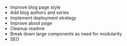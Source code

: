 - Improve blog page style
- Add blog authors and series
- Implement deployment strategy
- Improve about page
- Cleanup readme
- Break down large components as need for modularity
- SEO
